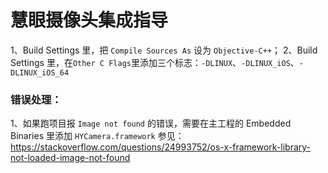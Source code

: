 #  慧眼摄像头集成指导

1、Build Settings 里，把 `Compile Sources As`  设为 `Objective-C++`；
2、Build Settings 里，在`Other C Flags`里添加三个标志：`-DLINUX`、`-DLINUX_iOS`、`-DLINUX_iOS_64`



### 错误处理：
1、如果跑项目报 `Image not found` 的错误，需要在主工程的 Embedded Binaries 里添加 `HYCamera.framework`
参见：https://stackoverflow.com/questions/24993752/os-x-framework-library-not-loaded-image-not-found
